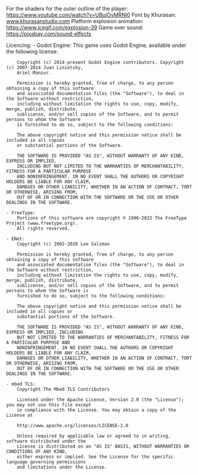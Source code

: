 For the shaders for the outer outline of the player: https://www.youtube.com/watch?v=UBujOvMRNl0
Font by Khurasan: www.khurasanstudio.com
Platform explosion animation: https://www.icegif.com/explosion-39
Game over sound: https://pixabay.com/sound-effects


Licencing:
	- Godot Engine:
		This game uses Godot Engine, available under the following license:

		Copyright (c) 2014-present Godot Engine contributors. Copyright (c) 2007-2014 Juan Linietsky,
		Ariel Manzur.

		Permission is hereby granted, free of charge, to any person obtaining a copy of this software
		and associated documentation files (the "Software"), to deal in the Software without restriction,
		including without limitation the rights to use, copy, modify, merge, publish, distribute,
		sublicense, and/or sell copies of the Software, and to permit persons to whom the Software
		is furnished to do so, subject to the following conditions:

		The above copyright notice and this permission notice shall be included in all copies
		or substantial portions of the Software.

		THE SOFTWARE IS PROVIDED "AS IS", WITHOUT WARRANTY OF ANY KIND, EXPRESS OR IMPLIED,
		INCLUDING BUT NOT LIMITED TO THE WARRANTIES OF MERCHANTABILITY, FITNESS FOR A PARTICULAR PURPOSE
		AND NONINFRINGEMENT. IN NO EVENT SHALL THE AUTHORS OR COPYRIGHT HOLDERS BE LIABLE FOR ANY CLAIM,
		DAMAGES OR OTHER LIABILITY, WHETHER IN AN ACTION OF CONTRACT, TORT OR OTHERWISE, ARISING FROM,
		OUT OF OR IN CONNECTION WITH THE SOFTWARE OR THE USE OR OTHER DEALINGS IN THE SOFTWARE.
	
	- FreeType:
		Portions of this software are copyright © 1996-2022 The FreeType Project (www.freetype.org).
		All rights reserved.
	
	- ENet:
		Copyright (c) 2002-2020 Lee Salzman

		Permission is hereby granted, free of charge, to any person obtaining a copy of this software
		and associated documentation files (the "Software"), to deal in the Software without restriction,
		including without limitation the rights to use, copy, modify, merge, publish, distribute,
		sublicense, and/or sell copies of the Software, and to permit persons to whom the Software is
		furnished to do so, subject to the following conditions:

		The above copyright notice and this permission notice shall be included in all copies or
		substantial portions of the Software.

		THE SOFTWARE IS PROVIDED "AS IS", WITHOUT WARRANTY OF ANY KIND, EXPRESS OR IMPLIED, INCLUDING
		BUT NOT LIMITED TO THE WARRANTIES OF MERCHANTABILITY, FITNESS FOR A PARTICULAR PURPOSE AND
		NONINFRINGEMENT. IN NO EVENT SHALL THE AUTHORS OR COPYRIGHT HOLDERS BE LIABLE FOR ANY CLAIM,
		DAMAGES OR OTHER LIABILITY, WHETHER IN AN ACTION OF CONTRACT, TORT OR OTHERWISE, ARISING FROM,
		OUT OF OR IN CONNECTION WITH THE SOFTWARE OR THE USE OR OTHER DEALINGS IN THE SOFTWARE.
	
	- mbed TLS:
		Copyright The Mbed TLS Contributors

		Licensed under the Apache License, Version 2.0 (the "License"); you may not use this file except
		in compliance with the License. You may obtain a copy of the License at

		http://www.apache.org/licenses/LICENSE-2.0

		Unless required by applicable law or agreed to in writing, software distributed under the
		License is distributed on an "AS IS" BASIS, WITHOUT WARRANTIES OR CONDITIONS OF ANY KIND,
		either express or implied. See the License for the specific language governing permissions
		and limitations under the License.

